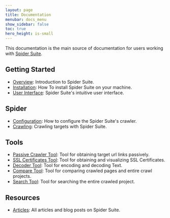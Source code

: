 ```yaml
---
layout: page
title: Documentation
menubar: docs_menu
show_sidebar: false
toc: true
hero_height: is-small
---
```


This documentation is the main source of documentation for users working with [Spider Suite](https://SpiderSuite.github.io).

## Getting Started
* [Overview](Overview): Introduction to Spider Suite.
* [Installation](Installation): How To install Spider Suite on your machine.
* [User Interface](UserInterface): Spider Suite's intuitive user interface.

## Spider
* [Configuration](Configurations): How to configure the Spider Suite's crawler.
* [Crawling](Crawling): Crawling targets with Spider Suite.

## Tools
* [Passive Crawler Tool](Tools#passive-crawler-tool): Tool for obtaining target url links passively.
* [SSL Certificates Tool](Tools#ssl-certificates-tool): Tool for obtaining and visualizing SSL Certificates.
* [Decoder Tool](Tools#decoder-tool): Tool for encoding and decoding Text.
* [Compare Tool](Tools#compare-tool): Tool for comparing crawled pages and entire crawl projects.
* [Search Tool](Tools#search-tool): Tool for searching the entire crawled project.

## Resources
- [Articles](Articles): All articles and blog posts on Spider Suite.